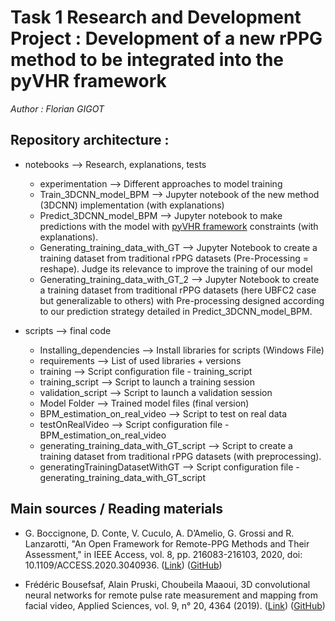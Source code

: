 # Task 1 Research and Development Project : Development of a new rPPG method to be integrated into the pyVHR framework

<em> Author : Florian GIGOT </em>

## Repository architecture :

* notebooks --> Research, explanations, tests

    * experimentation --> Different approaches to model training
    * Train_3DCNN_model_BPM --> Jupyter notebook of the new method (3DCNN) implementation (with explanations)
    * Predict_3DCNN_model_BPM --> Jupyter notebook to make predictions with the model with [pyVHR framework](https://github.com/phuselab/pyVHR) constraints (with explanations).
    * Generating_training_data_with_GT --> Jupyter Notebook to create a training dataset from traditional rPPG datasets (Pre-Processing = reshape). Judge its relevance to improve the training of our model
    * Generating_training_data_with_GT_2 --> Jupyter Notebook to create a training dataset from traditional rPPG datasets (here UBFC2 case but generalizable to others) with Pre-processing designed according to our prediction strategy detailed in Predict_3DCNN_model_BPM. 

* scripts --> final code

    * Installing_dependencies --> Install libraries for scripts (Windows File)
    * requirements --> List of used libraries + versions
    * training --> Script configuration file - training_script
    * training_script --> Script to launch a training session
    * validation_script --> Script to launch a validation session
    * Model Folder --> Trained model files (final version)
    * BPM_estimation_on_real_video --> Script to test on real data
    * testOnRealVideo --> Script configuration file - BPM_estimation_on_real_video
    * generating_training_data_with_GT_script --> Script to create a training dataset from traditional rPPG datasets (with preprocessing).
    * generatingTrainingDatasetWithGT --> Script configuration file - generating_training_data_with_GT_script

## Main sources / Reading materials

* G. Boccignone, D. Conte, V. Cuculo, A. D’Amelio, G. Grossi and R. Lanzarotti, "An Open Framework for Remote-PPG Methods and Their Assessment," in IEEE Access, vol. 8, pp. 216083-216103, 2020, doi: 10.1109/ACCESS.2020.3040936. ([Link](https://ieeexplore.ieee.org/document/9272290)) ([GitHub](https://github.com/phuselab/pyVHR))

* Frédéric Bousefsaf, Alain Pruski, Choubeila Maaoui, 3D convolutional neural networks for remote pulse rate measurement and mapping from facial video, Applied Sciences, vol. 9, n° 20, 4364 (2019). ([Link](https://www.mdpi.com/2076-3417/9/20/4364)) ([GitHub](https://github.com/frederic-bousefsaf/ippg-3dcnn))

